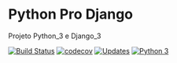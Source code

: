 # Python Pro Django
Projeto Python_3 e Django_3

[![Build Status](https://travis-ci.com/levicruz49/pypro_django.svg?branch=master)](https://travis-ci.com/levicruz49/pypro_django)
[![codecov](https://codecov.io/gh/levicruz49/pypro_django/branch/master/graph/badge.svg)](https://codecov.io/gh/levicruz49/pypro_django)
[![Updates](https://pyup.io/repos/github/levicruz49/pypro_django/shield.svg)](https://pyup.io/repos/github/levicruz49/pypro_django/)
[![Python 3](https://pyup.io/repos/github/levicruz49/pypro_django/python-3-shield.svg)](https://pyup.io/repos/github/levicruz49/pypro_django/)
